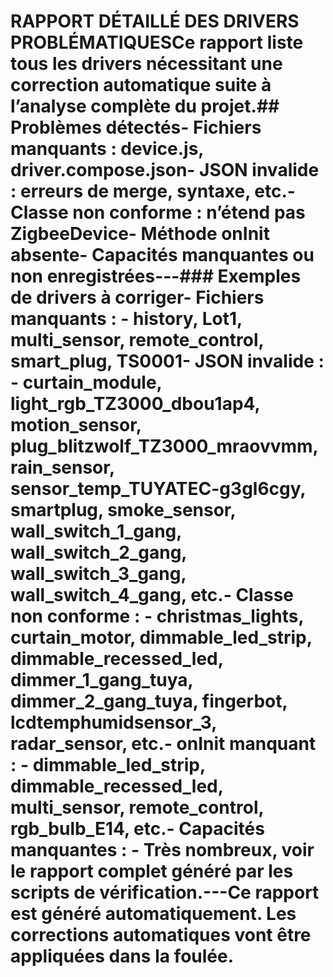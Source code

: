 # RAPPORT DÉTAILLÉ DES DRIVERS PROBLÉMATIQUESCe rapport liste tous les drivers nécessitant une correction automatique suite à l’analyse complète du projet.## Problèmes détectés- **Fichiers manquants** : device.js, driver.compose.json- **JSON invalide** : erreurs de merge, syntaxe, etc.- **Classe non conforme** : n’étend pas ZigbeeDevice- **Méthode onInit absente**- **Capacités manquantes ou non enregistrées**---### Exemples de drivers à corriger- **Fichiers manquants** : - history, Lot1, multi_sensor, remote_control, smart_plug, TS0001- **JSON invalide** : - curtain_module, light_rgb_TZ3000_dbou1ap4, motion_sensor, plug_blitzwolf_TZ3000_mraovvmm, rain_sensor, sensor_temp_TUYATEC-g3gl6cgy, smartplug, smoke_sensor, wall_switch_1_gang, wall_switch_2_gang, wall_switch_3_gang, wall_switch_4_gang, etc.- **Classe non conforme** : - christmas_lights, curtain_motor, dimmable_led_strip, dimmable_recessed_led, dimmer_1_gang_tuya, dimmer_2_gang_tuya, fingerbot, lcdtemphumidsensor_3, radar_sensor, etc.- **onInit manquant** : - dimmable_led_strip, dimmable_recessed_led, multi_sensor, remote_control, rgb_bulb_E14, etc.- **Capacités manquantes** : - Très nombreux, voir le rapport complet généré par les scripts de vérification.---**Ce rapport est généré automatiquement. Les corrections automatiques vont être appliquées dans la foulée.** 